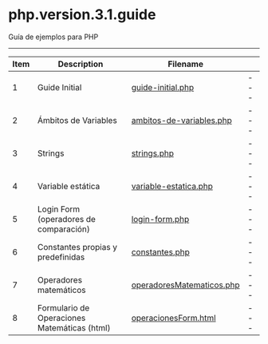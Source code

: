 # php.version.3.1.guide

Guía de ejemplos para PHP

----

| Item | Description | Filename ||
|---|---|---|---|
|1|Guide Initial|[guide-initial.php](guide-initial.php)|---|
|2|Ámbitos de Variables|[ambitos-de-variables.php](ambitos-de-variables.php)|---|
|3|Strings|[strings.php](strings.php)|---|
|4|Variable estática|[variable-estatica.php](variable-estatica.php)|---|
|5|Login Form (operadores de comparación)|[login-form.php](login-form.php)|---|
|6|Constantes propias y predefinidas|[constantes.php](constantes.php)|---|
|7|Operadores matemáticos|[operadoresMatematicos.php](operadoresMatematicos.php)|---|
|8|Formulario de Operaciones Matemáticas (html)|[operacionesForm.html](operacionesForm.html)|---|
